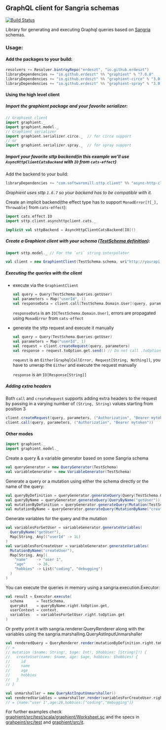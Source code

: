 ## GraphQL client for Sangria schemas

[![Build Status](https://travis-ci.org/erdeszt/graphient.svg?branch=master)](https://travis-ci.org/erdeszt/graphient)

Library for generating and executing Graphql queries based on [Sangria](https://github.com/sangria-graphql/sangria) schemas.

### Usage:

#### Add the packages to your build:

```scala
resolvers += Resolver.bintrayRepo("erdeszt", "io.github.erdeszt")
libraryDependencies += "io.github.erdeszt" %% "graphient" % "7.0.0"
libraryDependencies += "io.github.erdeszt" %% "graphient-circe" % "3.0.0" // For circe support
libraryDependencies += "io.github.erdeszt" %% "graphient-spray" % "3.0.0" // For spray support
```

#### Using the high level client

##### Import the graphient package and your favorite serializer:

```scala
// Graphient client
import graphient._
import graphient.model._
// Graphient serializer
import graphient.serializer.circe._  // for circe support
// or
import graphient.serializer.spray._  // for spray support
```

##### Import your favorite sttp backend(in this example we'll use `AsyncHttpClientCatsBackend` with `IO` from `cats-effect`)

Add the backend to your build:
```scala
libraryDependencies += "com.softwaremill.sttp.client" %% "async-http-client-backend-cats" % "1.6.7"
```

_Graphient uses sttp `1.6.7` so your backend has to be compatible with it._

Create an implicit backend(the effect type has to support `MonadError[?[_], Throwable]` from `cats-effect`):

```scala
import cats.effect.IO
import sttp.client.asynchttpclient.cats._

implicit val sttpBackend = AsyncHttpClientCatsBackend[IO]()
```

##### Create a Graphient client with your schema ([TestSchema definition](https://github.com/erdeszt/graphient/blob/master/graphient/src/test/scala/graphient/TestSchema.scala)):

```scala
import sttp.model._ // For the `uri` string interpolator

val client = new GraphientClient(TestSchema.schema, uri"http://yourapi.com/graphql")
```

##### Executing the queries with the client

 * execute via the `GraphientClient`
 
    ```scala
    val query = Query(TestSchema.Queries.getUser)
    val parameters = Map("userId", 1)
    val responseData = client.call[TestSchema.Domain.User](query, parameters)
    ```
    `responseData` is an `IO[TestSchema.Domain.User]`, errors are propagated using `MonadError` from `cats-effect`
 * generate the sttp request and execute it manually 
   
   ```scala
   val query = Query(TestSchema.Queries.getUser)
   val parameters = Map("userId", 1)
   val request = client.createRequest(query, parameters)
   val response = request.toOption.get.send() // Do not call .toOption.get in real code!
   ```
   `request` is an `Either[GraphqlCallError, Request[String, Nothing]]`, you have to unwrap the `Either` and execute the request manually
   
   `response` is an `IO[Response[String]]`

##### Adding extra headers

Both `call` and `createRequest` supports adding extra headers to the request by passing in a varying number of `(String, String)` values starting from position 3
```scala
client.createRequest(query, parameters, ("Authorization", "Bearer mytoken"))
client.call(query, parameters, ("Authorization", "Bearer mytoken"))
```

#### Other modes

```scala
import graphient._
import graphient.model._
```

Create a query & a variable generator based on some Sangria schema
```scala
val queryGenerator = new QueryGenerator(TestSchema)
val variableGenerator = new VariableGenerator(TestSchema)
```

Generate a query or a mutation using either the schema directly or the name of the query:
```scala
val queryByDefinition = queryGenerator.generateQuery(Query(TestSchema.Queries.getUser))
val queryByName = queryGenerator.generateQuery(QueryByName("getUser"))
val mutationByDefinition = queryGenerator.generateQuery(Mutation(TestSchema.Mutations.get.createUser))
val mutationByName = queryGenerator.generateQuery(MutationByName("createUser"))
```

Generate variables for the query and the mutation
```scala
val variablesForGetUser = variableGenerator.generateVariables(
  QueryByName("getUser"),
  Map[String, Any]("userId" -> 1L)
)
val variablesForCreateUser = variableGenerator.generateVariables(
  MutationByName("createUser"),
  Map[String, Any](
    "name"    -> "user 1",
    "age"     -> 26,
    "hobbies" -> List("coding", "debugging")
  )
)
```

You can execute the queries in memory using a sangria.execution.Executor:
```scala
val result = Executor.execute(
  schema      = TestSchema,
  queryAst    = queryByName.right.toOption.get,
  userContext = context,
  variables   = variablesForGetUser.right.toOption.get
)
```

Or pretty print it with sangria.renderer.QueryRenderer along with the variables using the sangria.marshalling.QueryAstInputUnmarshaller
```scala
val renderedQuery = QueryRenderer.render(mutationByDefinition.right.toOption.get)
// =
// mutation ($name: String!, $age: Int!, $hobbies: [String!]!) {
//   createUser(name: $name, age: $age, hobbies: $hobbies) {
//     id
//     name
//     age
//     hobbies
//   }
// }

val unmarshaller = new QueryAstInputUnmarshaller()
val renderedVariables = unmarshaller.render(variablesForCreateUser.right.toOption.get)
// = {name:"user 1",age:26,hobbies:["coding","debugging"]}
```

For further examples check [graphient/src/test/scala/graphient/Worksheet.sc]() and the specs in [grahpeint/src/test]() and [graphient/src/it]().
